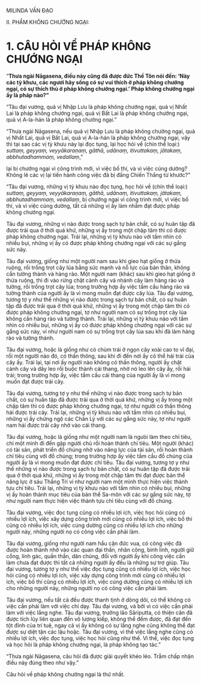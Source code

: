 MILINDA VẤN ĐẠO

II. PHẨM KHÔNG CHƯỚNG NGẠI:

# 1. CÂU HỎI VỀ PHÁP KHÔNG CHƯỚNG NGẠI

“**Thưa ngài Nāgasena, điều này cũng đã được đức Thế Tôn nói đến: ‘Này các tỳ khưu, các ngươi hãy sống có sự vui thích ở pháp không chướng ngại, có sự thích thú ở pháp không chướng ngại.’ Pháp không chướng ngại ấy là pháp nào?”**

“Tâu đại vương, quả vị Nhập Lưu là pháp không chướng ngại, quả vị Nhất Lai là pháp không chướng ngại, quả vị Bất Lai là pháp không chướng ngại, quả vị A-la-hán là pháp không chướng ngại.”

“Thưa ngài Nāgasena, nếu quả vị Nhập Lưu là pháp không chướng ngại, quả vị Nhất Lai, quả vị Bất Lai, quả vị A-la-hán là pháp không chướng ngại, vậy thì tại sao các vị tỳ khưu này lại đọc tụng, lại học hỏi về (chín thể loại:) _suttaṃ, geyyaṃ, veyyākaraṇaṃ, gāthā, udānaṃ, itivuttakaṃ, jātakaṃ, abbhutadhammaṃ, vedallaṃ_,”

lại bị chướng ngại vì công trình mới, vì việc bố thí, và vì việc cúng dường? Không lẽ các vị lại tiến hành công việc đã bị đấng Chiến Thắng từ khước?”

“Tâu đại vương, những vị tỳ khưu nào đọc tụng, học hỏi về (chín thể loại:) _suttaṃ, geyyaṃ, veyyākaraṇaṃ, gāthā, udānaṃ, itivuttakaṃ, jātakaṃ, abbhutadhammaṃ, vedallaṃ_, bị chướng ngại vì công trình mới, vì việc bố thí, và vì việc cúng dường, tất cả những vị ấy làm nhằm đạt được pháp không chướng ngại.

Tâu đại vương, những vị nào được trong sạch tự bản chất, có sự huân tập đã được trải qua ở thời quá khứ, những vị ấy trong một chập tâm thì có được pháp không chướng ngại. Trái lại, những vị tỳ khưu nào với tầm nhìn có nhiều bụi, những vị ấy có được pháp không chướng ngại với các sự gắng sức này.

Tâu đại vương, giống như một người nam sau khi gieo hạt giống ở thửa ruộng, rồi trồng trọt cây lúa bằng sức mạnh và nỗ lực của bản thân, không cần tường thành và hàng rào. Một người nam (khác) sau khi gieo hạt giống ở thửa ruộng, thì đi vào rừng chặt cành cây và nhánh cây làm hàng rào và tường, rồi trồng trọt cây lúa; trong trường hợp ấy việc tầm cầu hàng rào và tường thành của người ấy là vì mong muốn đạt được cây lúa. Tâu đại vương, tương tợ y như thế những vị nào được trong sạch tự bản chất, có sự huân tập đã được trải qua ở thời quá khứ, những vị ấy trong một chập tâm thì có được pháp không chướng ngại, tợ như người nam có sự trồng trọt cây lúa không cần hàng rào và tường thành. Trái lại, những vị tỳ khưu nào với tầm nhìn có nhiều bụi, những vị ấy có được pháp không chướng ngại với các sự gắng sức này, ví như người nam có sự trồng trọt cây lúa sau khi đã làm hàng rào và tường thành.

Tâu đại vương, hoặc là giống như có chùm trái ở ngọn cây xoài cao to vĩ đại, rồi một người nào đó, có thần thông, sau khi đi đến nơi ấy có thể hái trái của cây ấy. Trái lại, tại nơi ấy người nào không có thần thông, người ấy chặt cành cây và dây leo rồi buộc thành cái thang, nhờ nó leo lên cây ấy, rồi hái trái; trong trường hợp ấy, việc tầm cầu cái thang của người ấy là vì mong muốn đạt được trái cây.

Tâu đại vương, tương tợ y như thế những vị nào được trong sạch tự bản chất, có sự huân tập đã được trải qua ở thời quá khứ, những vị ấy trong một chập tâm thì có được pháp không chướng ngại, tợ như người có thần thông hái được trái cây. Trái lại, những vị tỳ khưu nào với tầm nhìn có nhiều bụi, những vị ấy chứng ngộ các Chân Lý với các sự gắng sức này, tợ như người nam hái được trái cây nhờ vào cái thang.

Tâu đại vương, hoặc là giống như một người nam là ngưòi làm theo chỉ tiêu, chỉ một mình đi đến gặp người chủ rồi hoàn thành chỉ tiêu. Một người (khác) có tài sản, phát triển đồ chúng nhờ vào năng lực của tài sản, rồi hoàn thành chỉ tiêu cùng với đồ chúng; trong trường hợp ấy việc tầm cầu đồ chúng của người ấy là vì mong muốn đạt được chỉ tiêu. Tâu đại vương, tương tợ y như thế những vị nào được trong sạch tự bản chất, có sự huân tập đã được trải qua ở thời quá khứ, những vị ấy trong một chập tâm thì đạt được bản thể năng lực ở sáu Thắng Trí ví như người nam một mình thực hiện việc thành tựu chỉ tiêu. Trái lại, những vị tỳ khưu nào với tầm nhìn có nhiều bụi, những vị ấy hoàn thành mục tiêu của bản thể Sa-môn với các sự gắng sức này, tợ như người nam thực hiện việc thành tựu chỉ tiêu cùng với đồ chúng.

Tâu đại vương, việc đọc tụng cũng có nhiều lợi ích, việc học hỏi cũng có nhiều lợi ích, việc xây dựng công trình mới cũng có nhiều lợi ích, việc bố thí cũng có nhiều lợi ích, việc cúng dường cũng có nhiều lợi ích cho những người này, những người nọ có công việc cần phải làm.

Tâu đại vương, giống như người nam hầu cận đức vua, có công việc đã được hoàn thành nhờ vào các quan đại thần, nhân công, binh lính, người giữ cổng, lính gác, quần thần, dân chúng, đối với người ấy khi công việc cần làm chưa đạt được thì tất cả những người ấy đều là những sự trợ giúp. Tâu đại vương, tương tợ y như thế việc đọc tụng cũng có nhiều lợi ích, việc học hỏi cũng có nhiều lợi ích, việc xây dựng công trình mới cũng có nhiều lợi ích, việc bố thí cũng có nhiều lợi ích, việc cúng dường cũng có nhiều lợi ích cho những người này, những người nọ có công việc cần phải làm.

Tâu đại vương, nếu tất cả đều được thanh tịnh ở dòng dõi, có thể không có việc cần phải làm với việc chỉ dạy. Tâu đại vương, và bởi vì có việc cần phải làm với việc lắng nghe. Tâu đại vương, trưởng lão Sāriputta, có thiện căn đã được tích lũy liên quan đến vô lượng kiếp, không thể đếm được, đã đạt đến tột đỉnh của trí tuệ, ngay cả vị ấy không có sự lắng nghe cũng không thể đạt được sự diệt tận các lậu hoặc. Tâu đại vương, vì thế việc lắng nghe cũng có nhiều lợi ích, việc đọc tụng, việc học hỏi cũng như thế. Vì thế, việc đọc tụng và học hỏi là pháp không chướng ngại, là pháp không tạo tác.”

“Thưa ngài Nāgasena, câu hỏi đã được giải quyết khéo léo. Trẫm chấp nhận điều này đúng theo như vậy.”

Câu hỏi về pháp không chướng ngại là thứ nhất.
